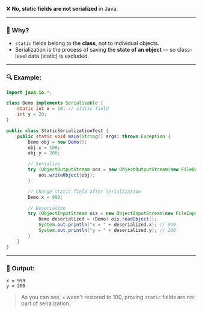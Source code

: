 ❌ **No, static fields are not serialized** in Java.

---

### 📌 Why?

* `static` fields belong to the **class**, not to individual objects.
* Serialization is the process of saving the **state of an object** — so class-level data (static) is excluded.

---

### 🔍 Example:

```java
import java.io.*;

class Demo implements Serializable {
    static int x = 10; // static field
    int y = 20;
}

public class StaticSerializationTest {
    public static void main(String[] args) throws Exception {
        Demo obj = new Demo();
        obj.x = 100;
        obj.y = 200;

        // Serialize
        try (ObjectOutputStream oos = new ObjectOutputStream(new FileOutputStream("demo.ser"))) {
            oos.writeObject(obj);
        }

        // Change static field after serialization
        Demo.x = 999;

        // Deserialize
        try (ObjectInputStream ois = new ObjectInputStream(new FileInputStream("demo.ser"))) {
            Demo deserialized = (Demo) ois.readObject();
            System.out.println("x = " + deserialized.x); // 999
            System.out.println("y = " + deserialized.y); // 200
        }
    }
}
```

---

### 🧾 Output:

```
x = 999
y = 200
```

> As you can see, `x` wasn't restored to 100, proving `static` fields are not part of serialization.
